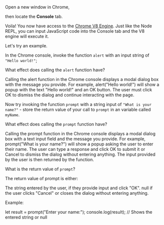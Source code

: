 Open a new window in Chrome,

then locate the **Console** tab.

Voila! You now have access to the [Chrome V8 Engine](https://www.cloudflare.com/en-gb/learning/serverless/glossary/what-is-chrome-v8/).
Just like the Node REPL, you can input JavaScript code into the Console tab and the V8 engine will execute it.

Let's try an example.

In the Chrome console,
invoke the function `alert` with an input string of `"Hello world!"`;

What effect does calling the `alert` function have?

Calling the alert function in the Chrome console displays a modal dialog box with the message you provide. For example, alert("Hello world!") will show a popup with the text "Hello world!" and an OK button. The user must click OK to dismiss the dialog and continue interacting with the page.

Now try invoking the function `prompt` with a string input of `"What is your name?"` - store the return value of your call to `prompt` in an variable called `myName`.

What effect does calling the `prompt` function have?

Calling the prompt function in the Chrome console displays a modal dialog box with a text input field and the message you provide. For example, prompt("What is your name?") will show a popup asking the user to enter their name. The user can type a response and click OK to submit it or Cancel to dismiss the dialog without entering anything. The input provided by the user is then returned by the function.

What is the return value of `prompt`?

The return value of prompt is either:

The string entered by the user, if they provide input and click "OK".
null if the user clicks "Cancel" or closes the dialog without entering anything.

Example:

let result = prompt("Enter your name:");
console.log(result); // Shows the entered string or null
